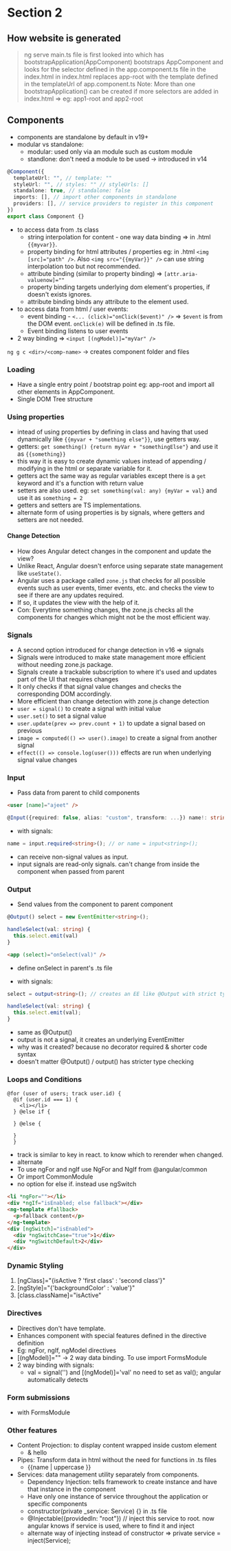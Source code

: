 # Section 2

## How website is generated

> ng serve
> main.ts file is first looked into which has bootstrapApplication(AppComponent)
> bootstraps AppComponent and looks for the selector defined in the app.component.ts file in the index.html
> <app-root /> in index.html
> replaces app-root with the template defined in the templateUrl of app.component.ts
> Note: More than one bootstrapApplication() can be created if more selectors are added in index.html => eg: app1-root and app2-root

## Components

- components are standalone by default in v19+
- modular vs standalone:
  - modular: used only via an module such as custom module
  - standlone: don't need a module to be used -> introduced in v14

```ts
@Component({
  templateUrl: "", // template: ""
  styleUrl: "", // styles: "" // styleUrls: []
  standalone: true, // standalone: false
  imports: [], // import other components in standalone
  providers: [], // service providers to register in this component
})
export class Component {}
```

- to access data from .ts class
  - string interpolation for content - one way data binding => in .html `{{myvar}}`.
  - property binding for html attributes / properties eg: in .html `<img [src]="path" />`. Also `<img src="{{myVar}}" />` can use string interpolation too but not recommended.
  - attribute binding (similar to property binding) => `[attr.aria-valuenow]=""`
  - property binding targets underlying dom element's properties, if doesn't exists ignores.
  - attribute binding binds any attribute to the element used.
- to access data from html / user events:
  - event binding - `<... (click)="onClick($event)" />` => `$event` is from the DOM event. `onClick(e)` will be defined in .ts file.
  - Event binding listens to user events
- 2 way binding => `<input [(ngModel)]="myVar" />`

`ng g c <dir>/<comp-name>` -> creates component folder and files

### Loading

- Have a single entry point / bootstrap point eg: app-root and import all other elements in AppComponent.
- Single DOM Tree structure

### Using properties

- intead of using properties by defining in class and having that used dynamically like `{{myvar + "something else"}}`, use getters way.
- getters: `get something() {return myVar + "somethingElse"}` and use it as `{{something}}`
- this way it is easy to create dynamic values instead of appending / modifying in the html or separate variable for it.
- getters act the same way as regular variables except there is a `get` keyword and it's a function with return value
- setters are also used. eg: `set something(val: any) {myVar = val}` and use it as `something = 2`
- getters and setters are TS implementations.
- alternate form of using properties is by signals, where getters and setters are not needed.

#### Change Detection

- How does Angular detect changes in the component and update the view?
- Unlike React, Angular doesn't enforce using separate state management like `useState()`.
- Angular uses a package called `zone.js` that checks for all possible events such as user events, timer events, etc. and checks the view to see if there are any updates required.
- If so, it updates the view with the help of it.
- Con: Everytime something changes, the zone.js checks all the components for changes which might not be the most efficient way.

### Signals

- A second option introduced for change detection in v16 => signals
- Signals were introduced to make state management more efficient without needing zone.js package.
- Signals create a trackable subscription to where it's used and updates part of the UI that requires changes
- It only checks if that signal value changes and checks the corresponding DOM accordingly.
- More efficient than change detection with zone.js change detection
- `user = signal()` to create a signal with initial value
- `user.set()` to set a signal value
- `user.update(prev => prev.count + 1)` to update a signal based on previous
- `image = computed(() => user().image)` to create a signal from another signal
- `effect(() => console.log(user()))` effects are run when underlying signal value changes

### Input

- Pass data from parent to child components

```html
<user [name]="ajeet" />
```

```ts
@Input({required: false, alias: "custom", transform: ...}) name!: string; // tells whether required or not with an alias and transform
```

- with signals:

```ts
name = input.required<string>(); // or name = input<string>();
```

- can receive non-signal values as input.
- input signals are read-only signals. can't change from inside the component when passed from parent

### Output

- Send values from the component to parent component

```ts
@Output() select = new EventEmitter<string>();

handleSelect(val: string) {
  this.select.emit(val)
}
```

```html
<app (select)="onSelect(val)" />
```

- define onSelect in parent's .ts file

- with signals:

```ts
select = output<string>(); // creates an EE like @Output with strict type checking

handleSelect(val: string) {
  this.select.emit(val);
}
```

- same as @Output()
- output is not a signal, it creates an underlying EventEmitter
- why was it created? because no decorator required & shorter code syntax
- doesn't matter @Output() / output() has stricter type checking

### Loops and Conditions

```tsx
@for (user of users; track user.id) {
  @if (user.id === 1) {
    <li></li>
  } @else if {

  } @else {

  }
  }
```

- track is similar to key in react. to know which to rerender when changed.
- alternate
- To use ngFor and ngIf use NgFor and NgIf from @angular/common
- Or import CommonModule
- no option for else if. instead use ngSwitch

```html
<li *ngFor=""></li>
<div *ngIf="isEnabled; else fallback"></div>
<ng-template #fallback>
  <p>fallback content</p>
</ng-template>
<div [ngSwitch]="isEnabled">
  <div *ngSwitchCase="true">1</div>
  <div *ngSwitchDefault>2</div>
</div>
```

### Dynamic Styling

1. [ngClass]="{isActive ? 'first class' : 'second class'}"
2. [ngStyle]="{'backgroundColor' : 'value'}"
3. [class.className]="isActive"

### Directives

- Directives don't have template.
- Enhances component with special features defined in the directive definition
- Eg: ngFor, ngIf, ngModel directives
- [(ngModel)]="" -> 2 way data binding. To use import FormsModule
- 2 way binding with signals:
  - val = signal('') and [(ngModel)]='val' no need to set as val(); angular automatically detects

### Form submissions

- <form (ngSubmit)="handleSubmit()"></form> with FormsModule

### Other features

- Content Projection: <ng-content></ng-content> to display content wrapped inside custom element
  - <ng-content></ng-content> & <app>hello</app>
- Pipes: Transform data in html without the need for functions in .ts files
  - {{name | uppercase }}
- Services: data management utility separately from components.
  - Dependency Injection: tells framework to create instance and have that instance in the component
  - Have only one instance of service throughout the application or specific components
  - constructor(private \_service: Service) {} in .ts file
  - @Injectable({providedIn: "root"}) // inject this service to root. now angular knows if service is used, where to find it and inject
  - alternate way of injecting instead of constructor => private service = inject(Service);

